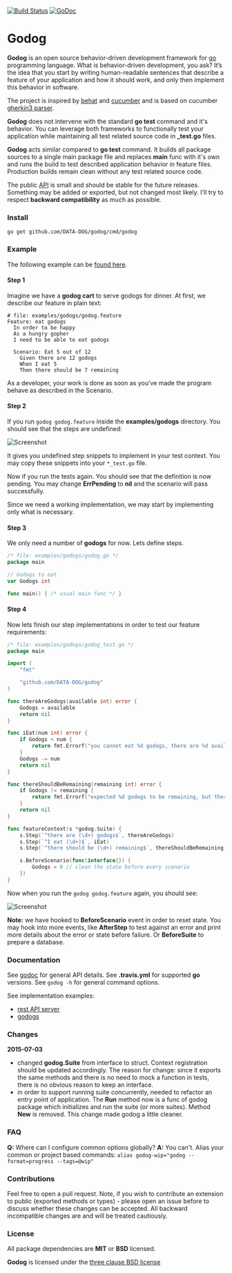 [![Build Status](https://travis-ci.org/DATA-DOG/godog.svg?branch=master)](https://travis-ci.org/DATA-DOG/godog)
[![GoDoc](https://godoc.org/github.com/DATA-DOG/godog?status.svg)](https://godoc.org/github.com/DATA-DOG/godog)

# Godog

**Godog** is an open source behavior-driven development framework for [go][golang] programming language.
What is behavior-driven development, you ask? It’s the idea that you start by writing human-readable sentences that
describe a feature of your application and how it should work, and only then implement this behavior in software.

The project is inspired by [behat][behat] and [cucumber][cucumber] and is based on cucumber [gherkin3 parser][gherkin].

**Godog** does not intervene with the standard **go test** command and it's behavior. You can leverage both frameworks
to functionally test your application while maintaining all test related source code in **_test.go** files.

**Godog** acts similar compared to **go test** command. It builds all package sources to a single main package file
and replaces **main** func with it's own and runs the build to test described application behavior in feature files.
Production builds remain clean without any test related source code.

The public [API][godoc] is small and should be stable for the future releases. Something may be added or exported, but
not changed most likely. I'll try to respect **backward compatibility** as much as possible.

### Install

    go get github.com/DATA-DOG/godog/cmd/godog

### Example

The following example can be [found here](https://github.com/DATA-DOG/godog/tree/master/examples/godogs).

#### Step 1

Imagine we have a **godog cart** to serve godogs for dinner. At first, we describe our feature
in plain text:

``` gherkin
# file: examples/godogs/godog.feature
Feature: eat godogs
  In order to be happy
  As a hungry gopher
  I need to be able to eat godogs

  Scenario: Eat 5 out of 12
    Given there are 12 godogs
    When I eat 5
    Then there should be 7 remaining
```

As a developer, your work is done as soon as you’ve made the program behave as
described in the Scenario.

#### Step 2

If you run `godog godog.feature` inside the **examples/godogs** directory.
You should see that the steps are undefined:

![Screenshot](https://raw.github.com/DATA-DOG/godog/master/screenshots/undefined.png)

It gives you undefined step snippets to implement in your test context. You may copy these snippets
into your `*_test.go` file.

Now if you run the tests again. You should see that the definition is now pending. You may change
**ErrPending** to **nil** and the scenario will pass successfully.

Since we need a working implementation, we may start by implementing only what is necessary.

#### Step 3

We only need a number of **godogs** for now. Lets define steps.

``` go
/* file: examples/godogs/godog.go */
package main

// Godogs to eat
var Godogs int

func main() { /* usual main func */ }
```

#### Step 4

Now lets finish our step implementations in order to test our feature requirements:

``` go
/* file: examples/godogs/godog_test.go */
package main

import (
	"fmt"

	"github.com/DATA-DOG/godog"
)

func thereAreGodogs(available int) error {
	Godogs = available
	return nil
}

func iEat(num int) error {
	if Godogs < num {
		return fmt.Errorf("you cannot eat %d godogs, there are %d available", num, Godogs)
	}
	Godogs -= num
	return nil
}

func thereShouldBeRemaining(remaining int) error {
	if Godogs != remaining {
		return fmt.Errorf("expected %d godogs to be remaining, but there is %d", remaining, Godogs)
	}
	return nil
}

func featureContext(s *godog.Suite) {
	s.Step(`^there are (\d+) godogs$`, thereAreGodogs)
	s.Step(`^I eat (\d+)$`, iEat)
	s.Step(`^there should be (\d+) remaining$`, thereShouldBeRemaining)

	s.BeforeScenario(func(interface{}) {
		Godogs = 0 // clean the state before every scenario
	})
}
```

Now when you run the `godog godog.feature` again, you should see:

![Screenshot](https://raw.github.com/DATA-DOG/godog/master/screenshots/passed.png)

**Note:** we have hooked to **BeforeScenario** event in order to reset state. You may hook into
more events, like **AfterStep** to test against an error and print more details about the error
or state before failure. Or **BeforeSuite** to prepare a database.

### Documentation

See [godoc][godoc] for general API details.
See **.travis.yml** for supported **go** versions.
See `godog -h` for general command options.

See implementation examples:

- [rest API server](https://github.com/DATA-DOG/godog/tree/master/examples/api)
- [godogs](https://github.com/DATA-DOG/godog/tree/master/examples/godogs)

### Changes

**2015-07-03**
- changed **godog.Suite** from interface to struct. Context registration should be updated accordingly. The reason
for change: since it exports the same methods and there is no need to mock a function in tests, there is no
obvious reason to keep an interface.
- in order to support running suite concurrently, needed to refactor an entry point of application. The **Run** method
now is a func of godog package which initializes and run the suite (or more suites). Method **New** is removed. This
change made godog a little cleaner.

### FAQ

**Q:** Where can I configure common options globally?
**A:** You can't. Alias your common or project based commands: `alias godog-wip="godog --format=progress --tags=@wip"`

### Contributions

Feel free to open a pull request. Note, if you wish to contribute an extension to public (exported methods or types) -
please open an issue before to discuss whether these changes can be accepted. All backward incompatible changes are
and will be treated cautiously.

### License

All package dependencies are **MIT** or **BSD** licensed.

**Godog** is licensed under the [three clause BSD license][license]

[godoc]: http://godoc.org/github.com/DATA-DOG/godog "Documentation on godoc"
[golang]: https://golang.org/  "GO programming language"
[behat]: http://docs.behat.org/ "Behavior driven development framework for PHP"
[cucumber]: https://cucumber.io/ "Behavior driven development framework for Ruby"
[gherkin]: https://github.com/cucumber/gherkin-go "Gherkin3 parser for GO"
[license]: http://en.wikipedia.org/wiki/BSD_licenses "The three clause BSD license"
